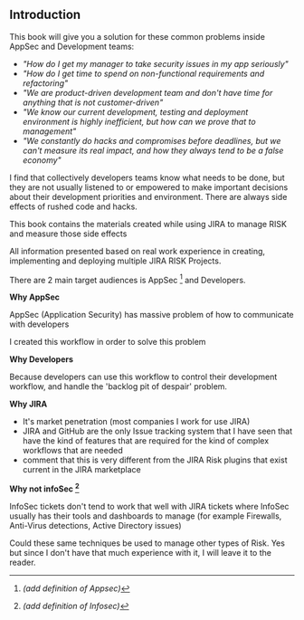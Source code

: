 ## Introduction

This book will give you a solution for these common problems inside AppSec and Development teams:

  * _"How do I get my manager to take security issues in my app seriously"_
  * _"How do I get time to spend on non-functional requirements and refactoring"_
  * _"We are product-driven development team and don't have time for anything that is not customer-driven"_
  * _"We know our current development, testing and deployment environment is highly inefficient, but how can we prove that to management"_
  * _"We constantly do hacks and compromises before deadlines, but we can't measure its real impact, and how they always tend to be a false economy"_

I find that collectively developers teams know what needs to be done, but they are not usually listened to or empowered to make important decisions about their development priorities and environment. There are always side effects of rushed code and hacks.

This book contains the materials created while using JIRA to manage RISK and measure those side effects

All information presented based on real work experience in creating, implementing and deploying multiple JIRA RISK Projects.

There are 2 main target audiences is AppSec [^AppSec] and Developers.

**Why AppSec**

AppSec (Application Security) has massive problem of how to communicate with developers

I created this workflow in order to solve this problem

**Why Developers**

Because developers can use this workflow to control their development workflow, and handle the 'backlog pit of despair' problem.

**Why JIRA**

- It's market penetration (most companies I work for use JIRA)
- JIRA and GitHub are the only Issue tracking system that I have seen that have the kind of  features that are required for the kind of complex workflows that are needed
- comment that this is very different from the JIRA Risk plugins that exist current in the JIRA marketplace

**Why not infoSec [^InfoSec]**


InfoSec tickets don't tend to work that well with JIRA tickets where InfoSec usually has their tools and dashboards to manage (for example Firewalls, Anti-Virus detections, Active Directory issues)

Could these same techniques be used to manage other types of Risk. Yes but since I don't have that much experience with it, I will leave it to the reader.





[^AppSec]: _(add definition of Appsec)_

[^InfoSec]: _(add definition of Infosec)_
